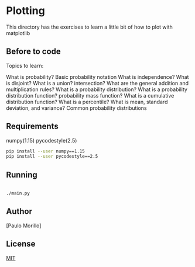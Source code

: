 # Plotting

This directory has the exercises to learn a little bit of how to plot with matplotlib

## Before to code

Topics to learn:

What is probability?
Basic probability notation
What is independence? What is disjoint?
What is a union? intersection?
What are the general addition and multiplication rules?
What is a probability distribution?
What is a probability distribution function? probability mass function?
What is a cumulative distribution function?
What is a percentile?
What is mean, standard deviation, and variance?
Common probability distributions

## Requirements
numpy(1.15)
pycodestyle(2.5)

```bash
pip install --user numpy==1.15
pip install --user pycodestyle==2.5

```

## Running

```bash

./main.py

```


## Author
[Paulo Morillo]

## License
[MIT](https://choosealicense.com/licenses/mit/)